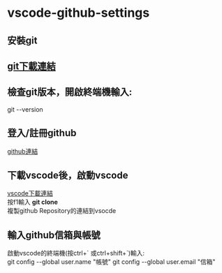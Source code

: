 # vscode-github-settings
<h2>安裝git<h2>
<a href="https://git-scm.com">git下載連結</a>
<h2>檢查git版本，開啟終端機輸入:</h2>
<div class="gray">git --version</div>
<h2>登入/註冊github</h2>
<a href="https://github.com">github連結</a>
<h2>下載vscode後，啟動vscode</h2>
<a href="https://code.visualstudio.com">vscode下載連結</a>
<div>按f1輸入 <strong>git clone</strong></div>
<div>複製github Repository的連結到vsocde</div>
<h2>輸入github信箱與帳號</h2>
<div>啟動vscode的終端機(按ctrl+` 或ctrl+shift+`)輸入:<div>
git config --global user.name "帳號"
git config --global user.email "信箱"